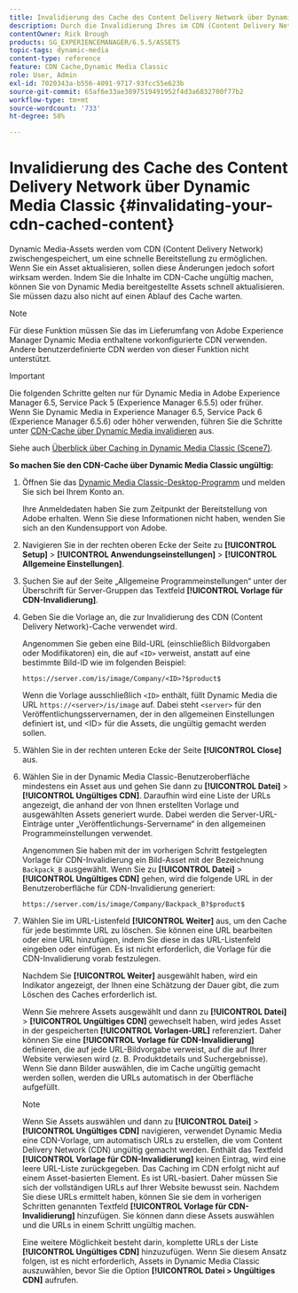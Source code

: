 ```yaml
---
title: Invalidierung des Cache des Content Delivery Network über Dynamic Media Classic
description: Durch die Invalidierung Ihres im CDN (Content Delivery Network) zwischengespeicherten Inhalts können Sie von Dynamic Media Classic bereitgestellte Assets schnell aktualisieren, anstatt darauf zu warten, dass der Cache abläuft.
contentOwner: Rick Brough
products: SG_EXPERIENCEMANAGER/6.5.5/ASSETS
topic-tags: dynamic-media
content-type: reference
feature: CDN Cache,Dynamic Media Classic
role: User, Admin
exl-id: 7020343a-b556-4091-9717-93fcc55e623b
source-git-commit: 65af6e33ae3897519491952f4d3a6832700f77b2
workflow-type: tm+mt
source-wordcount: '733'
ht-degree: 58%

---
```


# Invalidierung des Cache des Content Delivery Network über Dynamic Media Classic {#invalidating-your-cdn-cached-content}

Dynamic Media-Assets werden vom CDN (Content Delivery Network) zwischengespeichert, um eine schnelle Bereitstellung zu ermöglichen. Wenn Sie ein Asset aktualisieren, sollen diese Änderungen jedoch sofort wirksam werden. Indem Sie die Inhalte im CDN-Cache ungültig machen, können Sie von Dynamic Media bereitgestellte Assets schnell aktualisieren. Sie müssen dazu also nicht auf einen Ablauf des Cache warten.

>[!NOTE]
>
>Für diese Funktion müssen Sie das im Lieferumfang von Adobe Experience Manager Dynamic Media enthaltene vorkonfigurierte CDN verwenden. Andere benutzerdefinierte CDN werden von dieser Funktion nicht unterstützt.

>[!IMPORTANT]
>
>Die folgenden Schritte gelten nur für Dynamic Media in Adobe Experience Manager 6.5, Service Pack 5 (Experience Manager 6.5.5) oder früher.<br>Wenn Sie Dynamic Media in Experience Manager 6.5, Service Pack 6 (Experience Manager 6.5.6) oder höher verwenden, führen Sie die Schritte unter  [CDN-Cache über Dynamic Media invalidieren](/help/assets/invalidate-cdn-cache-dynamic-media.md) aus.

Siehe auch [Überblick über Caching in Dynamic Media Classic (Scene7)](https://helpx.adobe.com/de/experience-manager/scene7/kb/base/caching-questions/scene7-caching-overview.html).

**So machen Sie den CDN-Cache über Dynamic Media Classic ungültig:**

1. Öffnen Sie das [Dynamic Media Classic-Desktop-Programm](https://experienceleague.adobe.com/docs/dynamic-media-classic/using/intro/dynamic-media-classic-desktop-app.html#system-requirements-dmc-app) und melden Sie sich bei Ihrem Konto an.

   Ihre Anmeldedaten haben Sie zum Zeitpunkt der Bereitstellung von Adobe erhalten. Wenn Sie diese Informationen nicht haben, wenden Sie sich an den Kundensupport von Adobe.

1. Navigieren Sie in der rechten oberen Ecke der Seite zu **[!UICONTROL Setup]** > **[!UICONTROL Anwendungseinstellungen]** > **[!UICONTROL Allgemeine Einstellungen]**.
1. Suchen Sie auf der Seite „Allgemeine Programmeinstellungen“ unter der Überschrift für Server-Gruppen das Textfeld **[!UICONTROL Vorlage für CDN-Invalidierung]**.

1. Geben Sie die Vorlage an, die zur Invalidierung des CDN (Content Delivery Network)-Cache verwendet wird.

   Angenommen Sie geben eine Bild-URL (einschließlich Bildvorgaben oder Modifikatoren) ein, die auf `<ID>` verweist, anstatt auf eine bestimmte Bild-ID wie im folgenden Beispiel:

   `https://server.com/is/image/Company/<ID>?$product$`

   Wenn die Vorlage ausschließlich `<ID>` enthält, füllt Dynamic Media die URL `https://<server>/is/image` auf. Dabei steht `<server>` für den Veröffentlichungsservernamen, der in den allgemeinen Einstellungen definiert ist, und &lt;ID> für die Assets, die ungültig gemacht werden sollen.

1. Wählen Sie in der rechten unteren Ecke der Seite **[!UICONTROL Close]** aus.
1. Wählen Sie in der Dynamic Media Classic-Benutzeroberfläche mindestens ein Asset aus und gehen Sie dann zu **[!UICONTROL Datei]** > **[!UICONTROL Ungültiges CDN]**. Daraufhin wird eine Liste der URLs angezeigt, die anhand der von Ihnen erstellten Vorlage und ausgewählten Assets generiert wurde. Dabei werden die Server-URL-Einträge unter „Veröffentlichungs-Servername“ in den allgemeinen Programmeinstellungen verwendet.

   Angenommen Sie haben mit der im vorherigen Schritt festgelegten Vorlage für CDN-Invalidierung ein Bild-Asset mit der Bezeichnung `Backpack_B` ausgewählt. Wenn Sie zu **[!UICONTROL Datei]** > **[!UICONTROL Ungültiges CDN]** gehen, wird die folgende URL in der Benutzeroberfläche für CDN-Invalidierung generiert:

   `https://server.com/is/image/Company/Backpack_B?$product$`

1. Wählen Sie im URL-Listenfeld **[!UICONTROL Weiter]** aus, um den Cache für jede bestimmte URL zu löschen. Sie können eine URL bearbeiten oder eine URL hinzufügen, indem Sie diese in das URL-Listenfeld eingeben oder einfügen. Es ist nicht erforderlich, die Vorlage für die CDN-Invalidierung vorab festzulegen.

   Nachdem Sie **[!UICONTROL Weiter]** ausgewählt haben, wird ein Indikator angezeigt, der Ihnen eine Schätzung der Dauer gibt, die zum Löschen des Caches erforderlich ist.

   Wenn Sie mehrere Assets ausgewählt und dann zu **[!UICONTROL Datei]** > **[!UICONTROL Ungültiges CDN]** gewechselt haben, wird jedes Asset in der gespeicherten **[!UICONTROL Vorlagen-URL]** referenziert. Daher können Sie eine **[!UICONTROL Vorlage für CDN-Invalidierung]** definieren, die auf jede URL-Bildvorgabe verweist, auf die auf Ihrer Website verwiesen wird (z. B. Produktdetails und Suchergebnisse). Wenn Sie dann Bilder auswählen, die im Cache ungültig gemacht werden sollen, werden die URLs automatisch in der Oberfläche aufgefüllt.

   >[!NOTE]
   >
   >Wenn Sie Assets auswählen und dann zu **[!UICONTROL Datei]** > **[!UICONTROL Ungültiges CDN]** navigieren, verwendet Dynamic Media eine CDN-Vorlage, um automatisch URLs zu erstellen, die vom Content Delivery Network (CDN) ungültig gemacht werden. Enthält das Textfeld **[!UICONTROL Vorlage für CDN-Invalidierung]** keinen Eintrag, wird eine leere URL-Liste zurückgegeben. Das Caching im CDN erfolgt nicht auf einem Asset-basierten Element. Es ist URL-basiert. Daher müssen Sie sich der vollständigen URLs auf Ihrer Website bewusst sein. Nachdem Sie diese URLs ermittelt haben, können Sie sie dem in vorherigen Schritten genannten Textfeld **[!UICONTROL Vorlage für CDN-Invalidierung]** hinzufügen. Sie können dann diese Assets auswählen und die URLs in einem Schritt ungültig machen.
   >
   >Eine weitere Möglichkeit besteht darin, komplette URLs der Liste **[!UICONTROL Ungültiges CDN]** hinzuzufügen. Wenn Sie diesem Ansatz folgen, ist es nicht erforderlich, Assets in Dynamic Media Classic auszuwählen, bevor Sie die Option **[!UICONTROL Datei > Ungültiges CDN]** aufrufen.
